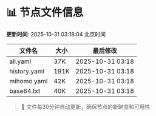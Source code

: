 # 📊 节点文件信息

**更新时间**: 2025-10-31 03:18:04 北京时间

| 文件名 | 大小 | 最后修改 |
|--------|------|----------|
| all.yaml | 37K | 2025-10-31 03:18 |
| history.yaml | 191K | 2025-10-31 03:18 |
| mihomo.yaml | 42K | 2025-10-31 03:18 |
| base64.txt | 40K | 2025-10-31 03:18 |

> 🔄 文件每30分钟自动更新，确保节点的新鲜度和可用性
